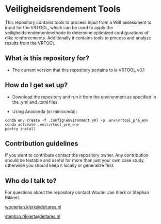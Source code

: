 # Veiligheidsrendement Tools #

This repository contains tools to process input from a WBI assessment to input for the VRTOOL, which can be used to apply the veiligheidsrendementmethode to determine optimized configurations of dike reinforcements. Additionally it contains tools to process and analyze results from the VRTOOL

## What is this repository for?

* The current version that this repository pertains to is VRTOOL v0.1

## How do I get set up? ##

* Download the repository and run it from the environment as specified in the .yml and .toml files.

* Using Anaconda (or miniconda):
```
conda env create -f .config\environment.yml -p .env\vrtool_pre_env
conda activate .env\vrtool_pre_env
poetry install
```

## Contribution guidelines ##

If you want to contribute contact the repository owner. Any contribution should be testable and useful for more than just your own case study, otherwise you should keep it locally or generalize first.

## Who do I talk to? ##

For questions about the repository contact Wouter Jan Klerk or Stephan Rikkert.

wouterjan.klerk@deltares.nl

stephan.rikkert@deltares.nl
